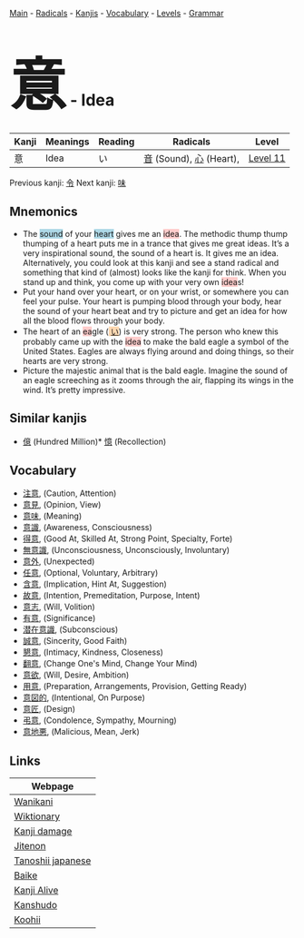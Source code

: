 <style> bigfont {font-size: 100px}</style>
[Main](../README.md) -
[Radicals](../radicals.md) -
[Kanjis](../kanjis.md) -
[Vocabulary](../vocabulary.md) -
[Levels](../levels.md) -
[Grammar](../grammar.md)
# <bigfont> 意</bigfont> - Idea 

| Kanji | Meanings | Reading | Radicals | Level |
| --- | --- | --- | --- | --- |
| 意 | Idea | い | [音](../radicals/音.md) (Sound), [心](../radicals/心.md) (Heart),  | [Level 11](../levels/wk_level11.md) |

Previous kanji: [令](令.md) Next kanji: [味](味.md) 

## Mnemonics
 * The <span style="background-color:#ADD8E6"> sound</span> of your <span style="background-color:#ADD8E6"> heart</span> gives me an <span style="background-color:#ffcccb"> idea</span>. The methodic thump thump thumping of a heart puts me in a trance that gives me great ideas. It’s a very inspirational sound, the sound of a heart is. It gives me an idea. <br />Alternatively, you could look at this kanji and see a stand radical and something that kind of (almost) looks like the kanji for think. When you stand up and think, you come up with your very own <span style="background-color:#ffcccb"> idea</span>s!
* Put your hand over your heart, or on your wrist, or somewhere you can feel your pulse. Your heart is pumping blood through your body, hear the sound of your heart beat and try to picture and get an idea for how all the blood flows through your body.
* The heart of an <span style="background-color:#ffcccb"> ea</span>gle (<span style="background-color:#fed8b1"> [い](https://jisho.org/search/い)</span>) is very strong. The person who knew this probably came up with the <span style="background-color:#ffcccb"> idea</span> to make the bald eagle a symbol of the United States. Eagles are always flying around and doing things, so their hearts are very strong.
* Picture the majestic animal that is the bald eagle. Imagine the sound of an eagle screeching as it zooms through the air, flapping its wings in the wind. It’s pretty impressive.


## Similar kanjis
 * [億](億.md) (Hundred Million)* [憶](憶.md) (Recollection)


## Vocabulary
 * [注意](../vocabulary/意.md), (Caution, Attention)
* [意見](../vocabulary/意.md), (Opinion, View)
* [意味](../vocabulary/意.md), (Meaning)
* [意識](../vocabulary/意.md), (Awareness, Consciousness)
* [得意](../vocabulary/意.md), (Good At, Skilled At, Strong Point, Specialty, Forte)
* [無意識](../vocabulary/意.md), (Unconsciousness, Unconsciously, Involuntary)
* [意外](../vocabulary/意.md), (Unexpected)
* [任意](../vocabulary/意.md), (Optional, Voluntary, Arbitrary)
* [含意](../vocabulary/意.md), (Implication, Hint At, Suggestion)
* [故意](../vocabulary/意.md), (Intention, Premeditation, Purpose, Intent)
* [意志](../vocabulary/意.md), (Will, Volition)
* [有意](../vocabulary/意.md), (Significance)
* [潜在意識](../vocabulary/意.md), (Subconscious)
* [誠意](../vocabulary/意.md), (Sincerity, Good Faith)
* [懇意](../vocabulary/意.md), (Intimacy, Kindness, Closeness)
* [翻意](../vocabulary/意.md), (Change One's Mind, Change Your Mind)
* [意欲](../vocabulary/意.md), (Will, Desire, Ambition)
* [用意](../vocabulary/意.md), (Preparation, Arrangements, Provision, Getting Ready)
* [意図的](../vocabulary/意.md), (Intentional, On Purpose)
* [意匠](../vocabulary/意.md), (Design)
* [弔意](../vocabulary/意.md), (Condolence, Sympathy, Mourning)
* [意地悪](../vocabulary/意.md), (Malicious, Mean, Jerk)



## Links 

| Webpage |
| --- |
| [Wanikani          ](https://www.wanikani.com/kanji/意) |
| [Wiktionary        ](https://en.wiktionary.org/wiki/意) |
| [Kanji damage      ](http://www.kanjidamage.com/kanji/search?utf8=✓&q=意) |
| [Jitenon           ](https://jitenon.com/kanji/意) |
| [Tanoshii japanese ](https://www.tanoshiijapanese.com/dictionary/kanji.cfm?k=意) |
| [Baike             ](https://baike.baidu.com/item/意) |
| [Kanji Alive       ](https://app.kanjialive.com/意) |
| [Kanshudo          ](https://www.kanshudo.com/searchmn?q=意) |
| [Koohii            ](https://kanji.koohii.com/study/kanji/意) |
